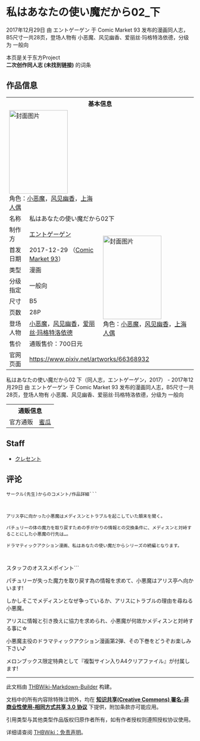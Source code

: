 # 私はあなたの使い魔だから02_下

<!-- source html: G:\repos\THBWiki-Markdown-Builder\THBWikiMarkdown\Temp\main\c\c9\ns0%3A%E7%A7%81%E3%81%AF%E3%81%82%E3%81%AA%E3%81%9F%E3%81%AE%E4%BD%BF%E3%81%84%E9%AD%94%E3%81%A0%E3%81%8B%E3%82%8902_%E4%B8%8B.html -->

2017年12月29日 由 エントゲーゲン 于 Comic Market 93 发布的漫画同人志，B5尺寸一共28页，登场人物有 小恶魔、风见幽香、爱丽丝·玛格特洛依德，分级为 一般向

本页是关于东方Project  
 **二次创作同人志 (未找到链接)** 的词条
## 作品信息

<table><tbody><tr><th colspan="3">基本信息</th></tr><tr><td class="cover-artwork-mobile" colspan="2"><a href="./文件-私はあなたの使い魔だから02_下封面.jpg.md" class="image" title="封面图片"><img alt="封面图片" src="https://upload.thwiki.cc/thumb/7/7f/%E7%A7%81%E3%81%AF%E3%81%82%E3%81%AA%E3%81%9F%E3%81%AE%E4%BD%BF%E3%81%84%E9%AD%94%E3%81%A0%E3%81%8B%E3%82%8902_%E4%B8%8B%E5%B0%81%E9%9D%A2.jpg/157px-%E7%A7%81%E3%81%AF%E3%81%82%E3%81%AA%E3%81%9F%E3%81%AE%E4%BD%BF%E3%81%84%E9%AD%94%E3%81%A0%E3%81%8B%E3%82%8902_%E4%B8%8B%E5%B0%81%E9%9D%A2.jpg" decoding="async" loading="lazy" width="157" height="224" srcset="https://upload.thwiki.cc/thumb/7/7f/%E7%A7%81%E3%81%AF%E3%81%82%E3%81%AA%E3%81%9F%E3%81%AE%E4%BD%BF%E3%81%84%E9%AD%94%E3%81%A0%E3%81%8B%E3%82%8902_%E4%B8%8B%E5%B0%81%E9%9D%A2.jpg/236px-%E7%A7%81%E3%81%AF%E3%81%82%E3%81%AA%E3%81%9F%E3%81%AE%E4%BD%BF%E3%81%84%E9%AD%94%E3%81%A0%E3%81%8B%E3%82%8902_%E4%B8%8B%E5%B0%81%E9%9D%A2.jpg 1.5x, https://upload.thwiki.cc/thumb/7/7f/%E7%A7%81%E3%81%AF%E3%81%82%E3%81%AA%E3%81%9F%E3%81%AE%E4%BD%BF%E3%81%84%E9%AD%94%E3%81%A0%E3%81%8B%E3%82%8902_%E4%B8%8B%E5%B0%81%E9%9D%A2.jpg/315px-%E7%A7%81%E3%81%AF%E3%81%82%E3%81%AA%E3%81%9F%E3%81%AE%E4%BD%BF%E3%81%84%E9%AD%94%E3%81%A0%E3%81%8B%E3%82%8902_%E4%B8%8B%E5%B0%81%E9%9D%A2.jpg 2x" data-file-width="633" data-file-height="900"></a><div class="cover-char">角色：<a href="./小恶魔.md" title="小恶魔">小恶魔</a>，<a href="./风见幽香.md" title="风见幽香">风见幽香</a>，<a href="/%E7%88%B1%E4%B8%BD%E4%B8%9D%C2%B7%E7%8E%9B%E6%A0%BC%E7%89%B9%E6%B4%9B%E4%BE%9D%E5%BE%B7#上海人偶" title="爱丽丝·玛格特洛依德">上海人偶</a></div></td>
</tr><tr><td class="label">名称</td><td colspan="2"> 私はあなたの使い魔だから02下 </td></tr><tr><td class="label">制作方</td><td><a href="./エントゲーゲン.md" title="エントゲーゲン">エントゲーゲン</a></td><td class="cover-artwork" rowspan="8" style="min-width:224px;"><a href="./文件-私はあなたの使い魔だから02_下封面.jpg.md" class="image" title="封面图片"><img alt="封面图片" src="https://upload.thwiki.cc/thumb/7/7f/%E7%A7%81%E3%81%AF%E3%81%82%E3%81%AA%E3%81%9F%E3%81%AE%E4%BD%BF%E3%81%84%E9%AD%94%E3%81%A0%E3%81%8B%E3%82%8902_%E4%B8%8B%E5%B0%81%E9%9D%A2.jpg/157px-%E7%A7%81%E3%81%AF%E3%81%82%E3%81%AA%E3%81%9F%E3%81%AE%E4%BD%BF%E3%81%84%E9%AD%94%E3%81%A0%E3%81%8B%E3%82%8902_%E4%B8%8B%E5%B0%81%E9%9D%A2.jpg" decoding="async" loading="lazy" width="157" height="224" srcset="https://upload.thwiki.cc/thumb/7/7f/%E7%A7%81%E3%81%AF%E3%81%82%E3%81%AA%E3%81%9F%E3%81%AE%E4%BD%BF%E3%81%84%E9%AD%94%E3%81%A0%E3%81%8B%E3%82%8902_%E4%B8%8B%E5%B0%81%E9%9D%A2.jpg/236px-%E7%A7%81%E3%81%AF%E3%81%82%E3%81%AA%E3%81%9F%E3%81%AE%E4%BD%BF%E3%81%84%E9%AD%94%E3%81%A0%E3%81%8B%E3%82%8902_%E4%B8%8B%E5%B0%81%E9%9D%A2.jpg 1.5x, https://upload.thwiki.cc/thumb/7/7f/%E7%A7%81%E3%81%AF%E3%81%82%E3%81%AA%E3%81%9F%E3%81%AE%E4%BD%BF%E3%81%84%E9%AD%94%E3%81%A0%E3%81%8B%E3%82%8902_%E4%B8%8B%E5%B0%81%E9%9D%A2.jpg/315px-%E7%A7%81%E3%81%AF%E3%81%82%E3%81%AA%E3%81%9F%E3%81%AE%E4%BD%BF%E3%81%84%E9%AD%94%E3%81%A0%E3%81%8B%E3%82%8902_%E4%B8%8B%E5%B0%81%E9%9D%A2.jpg 2x" data-file-width="633" data-file-height="900"></a><div class="cover-char">角色：<a href="./小恶魔.md" title="小恶魔">小恶魔</a>，<a href="./风见幽香.md" title="风见幽香">风见幽香</a>，<span class="smw-subobject-entity"><a href="/%E7%88%B1%E4%B8%BD%E4%B8%9D%C2%B7%E7%8E%9B%E6%A0%BC%E7%89%B9%E6%B4%9B%E4%BE%9D%E5%BE%B7#上海人偶" title="爱丽丝·玛格特洛依德">上海人偶</a></span></div></td>
</tr><tr><td class="label">首发日期</td><td>2017-12-29&#160;（<a href="/展会作品列表?e=Comic+Market%2393">Comic Market 93</a>）</td></tr><tr><td class="label">类型</td><td>漫画</td></tr><tr><td class="label">分级指定</td><td>一般向</td></tr><tr><td class="label">尺寸</td><td>B5</td></tr><tr><td class="label">页数</td><td>28P</td></tr><tr><td class="label">登场人物</td><td><a href="./小恶魔.md" title="小恶魔">小恶魔</a>，<a href="./风见幽香.md" title="风见幽香">风见幽香</a>，<a href="./爱丽丝·玛格特洛依德.md" title="爱丽丝·玛格特洛依德">爱丽丝·玛格特洛依德</a></td></tr><tr><td class="label">售价</td><td>通贩售价：700日元</td></tr>
<tr><td class="label">官网页面</td><td colspan="2"><a rel="nofollow" class="external free" href="https://www.pixiv.net/artworks/66368932">https://www.pixiv.net/artworks/66368932</a></td></tr></tbody></table>

私はあなたの使い魔だから02 下（同人志，エントゲーゲン，2017） - 2017年12月29日 由 エントゲーゲン 于 Comic Market 93 发布的漫画同人志，B5尺寸一共28页，登场人物有 小恶魔、风见幽香、爱丽丝·玛格特洛依德，分级为 一般向

<table><tbody><tr><th colspan="3">通贩信息</th></tr><tr><td class="label">官方通贩</td><td colspan="2"><a rel="nofollow" class="external text" href="https://www.melonbooks.co.jp/detail/detail.php?product_id=322850">蜜瓜</a></td></tr></tbody></table>


## Staff
- [クレセント](./クレセント（视频）.md)

## 评论
```
サークル(先生)からのコメント/作品詳細```


  
アリス亭に向かった小悪魔はメディスンとトラブルを起こしていた顛末を聞く。  

パチュリーの体の魔力を取り戻すための手がかりの情報との交換条件に、メディスンと対峙することにした小悪魔の行先は…。  

ドラマティックアクション漫画、私はあなたの使い魔だからシリーズの続編となります。
  


```
スタッフのオススメポイント```


  
パチュリーが失った魔力を取り戻す為の情報を求めて、小悪魔はアリス亭へ向かいます!  

しかしそこでメディスンとなぜ争っているか、アリスにトラブルの理由を尋ねる小悪魔。  

アリスに情報と引き換えに協力を求められ、小悪魔が何故かメディスンと対峙する事に☆  

小悪魔主役のドラマティックアクション漫画第2弾、その下巻をどうぞお楽しみ下さい♪  

メロンブックス限定特典として『複製サイン入りA4クリアファイル』が付属します!
  


  
  

  





---

此文档由 [THBWiki-Markdown-Builder](https://github.com/Delsin-Yu/THBWiki-Markdown-Builder) 构建。

文档中的所有内容除特殊注明外，均在 [**知识共享(Creative Commons) 署名-非商业性使用-相同方式共享 3.0 协议**](https://creativecommons.org/licenses/by-sa/3.0/deed.zh-hans) 下提供，附加条款亦可能应用。

引用类型与其他类型作品版权归原作者所有，如有作者授权则遵照授权协议使用。

详细请查阅 [THBWiki：免责声明](https://thbwiki.cc/THBWiki:%E5%85%8D%E8%B4%A3%E5%A3%B0%E6%98%8E)。

